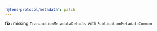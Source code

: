 ```yaml
---
'@lens-protocol/metadata': patch
---
```


**fix:** missing `TransactionMetadataDetails` with `PublicationMetadataCommon`
